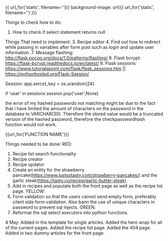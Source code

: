 {{ url_for('static', filename='')}}
background-image: url({{ url_for('static', filename='') }})

Things to check how to do:
1. How to check if select statement returns null 

Things That need to implement:
3. Recipe editor
4. Find out how to redirect while passing in variables after form post such as login and update user information.
7. Message flashing: http://flask.pocoo.org/docs/1.0/patterns/flashing/
8. Flask bcrypt: https://flask-bcrypt.readthedocs.io/en/latest/
9. Flask sessions: https://www.tutorialspoint.com/flask/flask_sessions.htm || https://pythonhosted.org/Flask-Session/

Session:
app.sercet_key = os.urandom(24)

if 'user' in sessions
session.pop('user',None)

the error of my hashed passwords not matching might be due to the fact that i have limited the amount of characters on the 
password in the database to VARCHAR(30). Therefore the stored value would be a truncated version of the hashed password,
therefore the checkpasswordhash function would not work.

{{url_for('FUNCTION NAME')}}

Things needed to be done:
RED:
1. Recipe list search functionality
2. Recipe creator
3. Recipe updator
4. Create an entity for the strawberry pancake(https://www.justsotasty.com/strawberry-pancakes/) and the garlic steak(https://tasty.co/recipe/garlic-butter-steak).
5. Add in recipes and populate both the front page as well as the recipe list page.
YELLOW:
1. Form validation so that the users cannot send empty form, preferably cilent side form validation. Also bann the use of unique characters in password to prevent sql injects.
GREEN:
1. Reformat the sql select executors into python functions.

4 May:
Added in the template for single articles.
Added the hero wrap for all of the current pages.
Added the recipe list page.
Added the 404 page.
Added in two dummy articles for the front page.